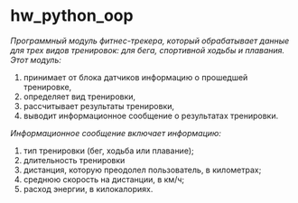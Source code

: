 # hw_python_oop
*Программный модуль фитнес-трекера, который обрабатывает данные для трех видов тренировок: для бега, спортивной ходьбы и плавания.*
*Этот модуль:*
1. принимает от блока датчиков информацию о прошедшей тренировке,
2. определяет вид тренировки,
3. рассчитывает результаты тренировки,
4. выводит информационное сообщение о результатах тренировки.

*Информационное сообщение включает информацию:*
1. тип тренировки (бег, ходьба или плавание);
2. длительность тренировки
3. дистанция, которую преодолел пользователь, в километрах;
4. среднюю скорость на дистанции, в км/ч;
5. расход энергии, в килокалориях.

